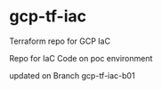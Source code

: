 # gcp-tf-iac
Terraform repo for GCP IaC

Repo for IaC Code on poc environment 

updated on Branch gcp-tf-iac-b01